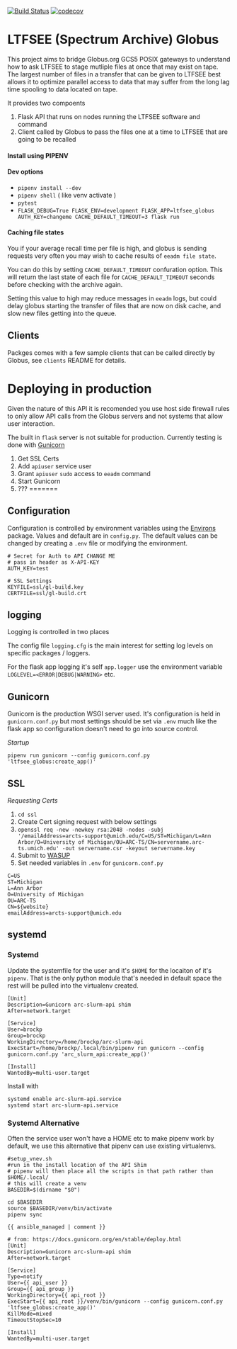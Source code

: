 [![Build Status](https://travis-ci.com/brockpalen/ltfsee-globus.svg?branch=master)](https://travis-ci.com/brockpalen/ltfsee-globus)
[![codecov](https://codecov.io/gh/brockpalen/ltfsee-globus/branch/master/graph/badge.svg)](https://codecov.io/gh/brockpalen/ltfsee-globus)



LTFSEE (Spectrum Archive) Globus
==========

This project aims to bridge Globus.org GCS5 POSIX gateways to understand how to ask LTFSEE to stage mutliple files at once that may exist on tape.  The largest number of files in a transfer that can be given to LTFSEE best allows it to optimize parallel access to data that may suffer from the long lag time spooling to data located on tape.

It provides two compoents

 1. Flask API that runs on nodes running the LTFSEE software and command
 1. Client called by Globus to pass the files one at a time to LTFSEE that are going to be recalled


#### Install using PIPENV


#### Dev options

 * `pipenv install --dev`
 * `pipenv shell`  ( like venv activate )
 * `pytest`
 * `FLASK_DEBUG=True FLASK_ENV=development FLASK_APP=ltfsee_globus AUTH_KEY=changeme CACHE_DEFAULT_TIMEOUT=3 flask run`


#### Caching file states

You if your average recall time per file is high, and globus is sending requests very often you may wish to cache results of `eeadm file state`.

You can do this by setting `CACHE_DEFAULT_TIMEOUT` confuration option.  This will return the last state of each file for `CACHE_DEFAULT_TIMEOUT` seconds before checking with the archive again.

Setting this value to high may reduce messages in `eeadm` logs, but could delay globus starting the transfer of files that are now on disk cache, and slow new files getting into the queue.

## Clients

Packges comes with a few sample clients that can be called directly by Globus, see `clients` README for details.


# Deploying in production

Given the nature of this API it is recomended you use host side firewall rules to only allow API calls from the Globus servers and not systems that allow user interaction. 

The built in `flask` server is not suitable for production. Currently testing is done with [Gunicorn](https://docs.gunicorn.org/en/stable/settings.html#)

 1. Get SSL Certs
 1. Add `apiuser` service user
 1. Grant `apiuser` `sudo` access to `eeadm` command
 1. Start Gunicorn
 1. ???
=======

## Configuration

Configuration is controlled by environment variables using the [Environs](https://pypi.org/project/environs/) package. Values and default are in `config.py`. The default values can be changed by creating a `.env` file or modifying the environment.

```
# Secret for Auth to API CHANGE ME 
# pass in header as X-API-KEY
AUTH_KEY=test

# SSL Settings
KEYFILE=ssl/gl-build.key
CERTFILE=ssl/gl-build.crt
```

## logging

Logging is controlled in two places

The config file `logging.cfg` is the main interest for setting log levels on specific packages / loggers.

For the flask app logging it's self `app.logger`  use the environment variable `LOGLEVEL=<ERROR|DEBUG|WARNING>` etc.

## Gunicorn


Gunicorn is the production WSGI server used.  It's configuration is held in `gunicorn.conf.py` but most settings should be set via `.env` much like the flask app so configuration doesn't need to go into source control.

*Startup*
```
pipenv run gunicorn --config gunicorn.conf.py 'ltfsee_globus:create_app()'
```

## SSL

*Requesting Certs*

1. `cd ssl`
1. Create Cert signing request with below settings
 1. `openssl req -new -newkey rsa:2048 -nodes -subj '/emailAddress=arcts-support@umich.edu/C=US/ST=Michigan/L=Ann Arbor/O=University of Michigan/OU=ARC-TS/CN=servername.arc-ts.umich.edu' -out servername.csr -keyout servername.key`
1. Submit to [WASUP](https://webservices.itcs.umich.edu/)
1. Set needed variables in `.env` for `gunicorn.conf.py`

```
C=US
ST=Michigan
L=Ann Arbor
O=University of Michigan
OU=ARC-TS
CN=${website}
emailAddress=arcts-support@umich.edu
```

## systemd


### Systemd 

Update the systemfile for the user and it's `$HOME` for the locaiton of it's `pipenv`.  That is the only python module that's needed in default space the rest will be pulled into the virtualenv created.

```Unit File
[Unit]
Description=Gunicorn arc-slurm-api shim
After=network.target

[Service]
User=brockp
Group=brockp
WorkingDirectory=/home/brockp/arc-slurm-api
ExecStart=/home/brockp/.local/bin/pipenv run gunicorn --config gunicorn.conf.py 'arc_slurm_api:create_app()'

[Install]
WantedBy=multi-user.target
```

Install with

```
systemd enable arc-slurm-api.service
systemd start arc-slurm-api.service
```

### Systemd Alternative 

Often the service user won't have a HOME etc to make pipenv work by default,  we use this alternative that pipenv can use existing virtualenvs.

```
#setup_vnev.sh
#run in the install location of the API Shim
# pipenv will then place all the scripts in that path rather than $HOME/.local/
# this will create a venv
BASEDIR=$(dirname "$0")

cd $BASEDIR
source $BASEDIR/venv/bin/activate
pipenv sync

```

```
{{ ansible_managed | comment }}

# from: https://docs.gunicorn.org/en/stable/deploy.html
[Unit]
Description=Gunicorn arc-slurm-api shim
After=network.target

[Service]
Type=notify
User={{ api_user }}
Group={{ api_group }}
WorkingDirectory={{ api_root }}
ExecStart={{ api_root }}/venv/bin/gunicorn --config gunicorn.conf.py 'ltfsee_globus:create_app()'
KillMode=mixed
TimeoutStopSec=10

[Install]
WantedBy=multi-user.target
```
